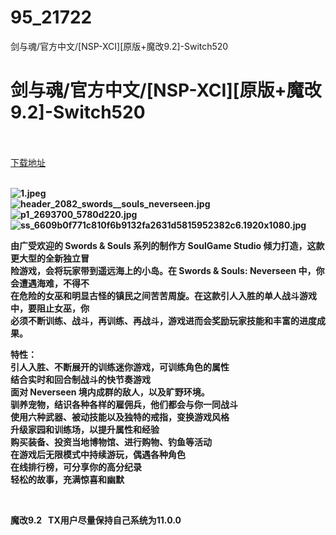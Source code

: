 # 95_21722
剑与魂/官方中文/[NSP-XCI][原版+魔改9.2]-Switch520
# 剑与魂/官方中文/[NSP-XCI][原版+魔改9.2]-Switch520
 <br/></br>
[下载地址](https://www.switch520.cc/article/21722 "下载地址")
<br/></br>

<p><strong><img title="1.jpeg" src="https://www.switch520.cc/muke_img/2021_08_27_61a34ace70aae.jpeg" alt="1.jpeg"></strong><br>
<strong><img title="header_2082_swords__souls_neverseen.jpg" src="https://www.switch520.cc/muke_img/2021_08_27_1dcd74dcaa8fc.jpg" alt="header_2082_swords__souls_neverseen.jpg"></strong><br>
<strong><img title="p1_2693700_5780d220.jpg" src="https://www.switch520.cc/muke_img/2021_08_27_20f5a5914e418.jpg" alt="p1_2693700_5780d220.jpg"></strong><br>
<strong><img title="ss_6609b0f771c810f6b9132fa2631d5815952382c6.1920x1080.jpg" src="https://www.switch520.cc/muke_img/2021_08_27_08ffe30f6bd74.jpg" alt="ss_6609b0f771c810f6b9132fa2631d5815952382c6.1920x1080.jpg">&nbsp;</strong></p>
<p><strong>由广受欢迎的 Swords &amp; Souls 系列的制作方 SoulGame Studio 倾力打造，这款更大型的全新独立冒</strong><br>
<strong>险游戏，会将玩家带到遥远海上的小岛。在 Swords &amp; Souls: Neverseen 中，你会遭遇海难，不得不</strong><br>
<strong>在危险的女巫和明显古怪的镇民之间苦苦周旋。在这款引人入胜的单人战斗游戏中，要阻止女巫，你</strong><br>
<strong>必须不断训练、战斗，再训练、再战斗，游戏进而会奖励玩家技能和丰富的进度成果。</strong></p>
<p><strong>特性：</strong><br>
<strong>引人入胜、不断展开的训练迷你游戏，可训练角色的属性</strong><br>
<strong>结合实时和回合制战斗的快节奏游戏</strong><br>
<strong>面对 Neverseen 境内成群的敌人，以及旷野环境。</strong><br>
<strong>驯养宠物，结识各种各样的雇佣兵，他们都会与你一同战斗</strong><br>
<strong>使用六种武器、被动技能以及独特的戒指，变换游戏风格</strong><br>
<strong>升级家园和训练场，以提升属性和经验</strong><br>
<strong>购买装备、投资当地博物馆、进行购物、钓鱼等活动</strong><br>
<strong>在游戏后无限模式中持续游玩，偶遇各种角色</strong><br>
<strong>在线排行榜，可分享你的高分纪录</strong><br>
<strong>轻松的故事，充满惊喜和幽默</strong></p>
<p>&nbsp;</p>
<p><strong>魔改9.2 &nbsp;&nbsp;TX用户尽量保持自己系统为11.0.0</strong></p>
